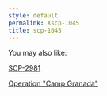 ```yaml
---
style: default
permalink: Xscp-1045
title: scp-1045
---
```

You may also like:

[SCP-2981](http://scp-wiki.net/scp-2981)

[Operation "Camp Granada"](http://scp-wiki.net/hellomuddah)

